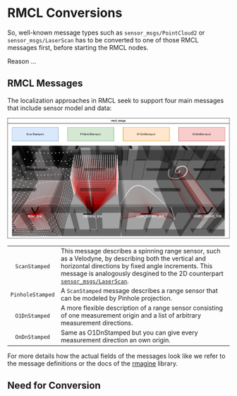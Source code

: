 # RMCL Conversions


So, well-known message types such as `sensor_msgs/PointCloud2` or `sensor_msgs/LaserScan` has to be converted to one of those RMCL messages first, before starting the RMCL nodes.

Reason ...



## RMCL Messages


The localization approaches in RMCL seek to support four main messages that include sensor model and data: 

![RMCL Msgs](.media/rmcl_conversions.png)

|     |      |
|:---:|:-----|
| `ScanStamped` | This message describes a spinning range sensor, such as a Velodyne, by describing both the vertical and horizontal directions by fixed angle increments. This message is analogously desgined to the 2D counterpart [`sensor_msgs/LaserScan`](https://github.com/ros2/common_interfaces/blob/jazzy/sensor_msgs/msg/LaserScan.msg). |
| `PinholeStamped` | A `ScanStamped` message describes a range sensor that can be modeled by Pinhole projection.  |
| `O1DnStamped` | A more flexible description of a range sensor consisting of one measurement origin and a list of arbitrary measurement directions. |
| `OnDnStamped` | Same as O1DnStamped but you can give every measurement direction an own origin.  |

For more details how the actual fields of the messages look like we refer to the message definitions or the docs of the [rmagine](https://github.com/uos/rmagine) library.


## Need for Conversion




